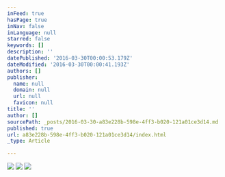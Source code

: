 ```yaml
---
inFeed: true
hasPage: true
inNav: false
inLanguage: null
starred: false
keywords: []
description: ''
datePublished: '2016-03-30T00:00:53.179Z'
dateModified: '2016-03-30T00:00:41.193Z'
authors: []
publisher:
  name: null
  domain: null
  url: null
  favicon: null
title: ''
author: []
sourcePath: _posts/2016-03-30-a83e228b-598e-4ff3-b020-121a01ce3d14.md
published: true
url: a83e228b-598e-4ff3-b020-121a01ce3d14/index.html
_type: Article

---
```

![](https://the-grid-user-content.s3-us-west-2.amazonaws.com/675d6b17-c3ec-4e4b-a286-abbe283074f3.jpg)
![](https://the-grid-user-content.s3-us-west-2.amazonaws.com/9f1ed8ca-1ee4-42e2-a838-75ec16c3dd0b.png)
![](https://the-grid-user-content.s3-us-west-2.amazonaws.com/5bb9b16b-aa99-446d-bc15-ee7446a230e7.png)